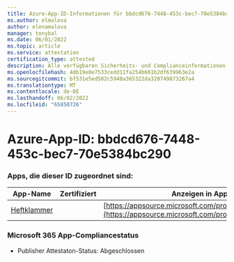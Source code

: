 ```yaml
---
title: Azure-App-ID-Informationen für bbdcd676-7448-453c-bec7-70e5384bc290
ms.author: elmalova
author: elenamalova
manager: tonybal
ms.date: 06/01/2022
ms.topic: article
ms.service: attestation
certification_type: attested
description: Alle verfügbaren Sicherheits- und Complianceinformationen für bbdcd676-7448-453c-bec7-70e5384bc290.
ms.openlocfilehash: 4db19e0e7533cedd11fa254b661b2df639963e2a
ms.sourcegitcommit: bf531e5ed502c5940a365322da320749873267a4
ms.translationtype: MT
ms.contentlocale: de-DE
ms.lasthandoff: 06/02/2022
ms.locfileid: "65850726"
---
```

# <a name="azure-app-id-bbdcd676-7448-453c-bec7-70e5384bc290"></a>Azure-App-ID: bbdcd676-7448-453c-bec7-70e5384bc290


### <a name="apps-associated-with-this-id"></a>Apps, die dieser ID zugeordnet sind:
| **App-Name** | **Zertifiziert** | **Anzeigen in AppSource** |
|--------------|---------------|-----------------------|
| [Heftklammer](../forward/WA200003281.md) |  | [https://appsource.microsoft.com/product/office/WA200003281](https://appsource.microsoft.com/product/office/WA200003281) |

### <a name="microsoft-365-app-compliance-status"></a>Microsoft 365 App-Compliancestatus
- Publisher Attestaton-Status: Abgeschlossen
